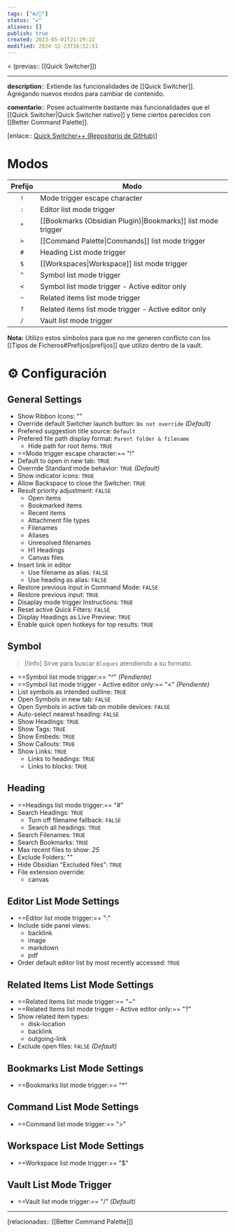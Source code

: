 ```yaml
---
tags: ["⚙️/🔌"]
status: "✔️"
aliases: []
publish: true
created: 2023-05-01T21:29:22
modified: 2024-12-23T16:52:51
---
```


< (previas:: [[Quick Switcher]])

---

**description**:: Extiende las funcionalidades de [[Quick Switcher]]. Agregando nuevos modos para cambiar de contenido.

**comentario**:: Posee actualmente bastante más funcionalidades que el [[Quick Switcher|Quick Switcher nativo]] y tiene ciertos parecidos con [[Better Command Palette]].

[enlace:: [Quick Switcher++ (Repositorio de GitHub)](https://github.com/darlal/obsidian-switcher-plus)]

# Modos

| Prefijo | Modo                                                         |
|:-------:| ------------------------------------------------------------ |
|   `!`   | Mode trigger escape character                                |
|   `:`   | Editor list mode trigger                                     |
|   `*`   | [[Bookmarks (Obsidian Plugin)\|Bookmarks]] list mode trigger |
|   `>`   | [[Command Palette\|Commands]] list mode trigger              |
|   `#`   | Heading List mode trigger                                    |
|   `$`   | [[Workspaces\|Workspace]] list mode trigger                  |
|   `^`   | Symbol list mode trigger                                     |
|   `<`   | Symbol list mode trigger - Active editor only                |
|   `~`   | Related items list mode trigger                              |
|   `?`   | Related items list mode trigger - Active editor only         |
|   `/`   | Vault list mode trigger                                      |

**Nota:** Utilizo estos símbolos para que no me generen conflicto con los [[Tipos de Ficheros#Prefijos|prefijos]] que utilizo dentro de la vault.

# ⚙ Configuración

## General Settings

- Show Ribbon Icons: ""
- Override default Switcher launch button: `Do not override` *(Default)*
- Prefered suggestion title source: `Default`
- Prefered file path display format: `Parent folder & filename`
    - Hide path for root items: `TRUE`
- ==Mode trigger escape character:== "!"
- Default to open in new tab: `TRUE`
- Overrrde Standard mode behavior: `TRUE` *(Default)*
- Show indicator icons: `TRUE`
- Allow Backspace to close the Switcher: `TRUE`
- Result priority adjustment: `FALSE`
    - Open items
    - Bookmarked items
    - Recent items
    - Attachment file types
    - Filenames
    - Aliases
    - Unresolved filenames
    - H1 Headings
    - Canvas files
- Insert link in editor
    - Use filename as alias: `FALSE`
    - Use heading as alias: `FALSE`
- Restore previous input in Command Mode: `FALSE`
- Restore previous input: `TRUE`
- Disaplay mode trigger Instructions: `TRUE`
- Reset active Quick Filters: `FALSE`
- Display Headings as Live Preview: `TRUE`
- Enable quick open hotkeys for top results: `TRUE`

## Symbol

> [!info] Sirve para buscar `Bloques` atendiendo a su formato.

- ==Symbol list mode trigger:== "^" *(Pendiente)*
- ==Symbol list mode trigger - Active editor only:== "<" *(Pendiente)*
- List symbols as intended outline: `TRUE`
- Open Symbols in new tab: `FALSE`
- Open Symbols in active tab on mobile devices: `FALSE`
- Auto-select nearest heading: `FALSE`
- Show Headings: `TRUE`
- Show Tags: `TRUE`
- Show Embeds: `TRUE`
- Show Callouts: `TRUE`
- Show Links: `TRUE`
    - Links to headings: `TRUE`
    - Links to blocks: `TRUE`

## Heading

- ==Headings list mode trigger:== "#"
- Search Headings: `TRUE`
    - Turn off filename fallback: `FALSE`
    - Search all headings: `TRUE`
- Search Filenames: `TRUE`
- Search Bookmarks: `TRUE`
- Max recent files to show: *25*
- Exclude Folders: ""
- Hide Obsidian "Excluded files": `TRUE`
- File extension override:
    - canvas

## Editor List Mode Settings

- ==Editor list mode trigger:== ":"
- Include side panel views:
    - backlink
    - image
    - markdown
    - pdf
- Order default editor list by most recently accessed: `TRUE`

## Related Items List Mode Settings

- ==Related Items list mode trigger:== "~"
- ==Related Items list mode trigger - Active editor only:== "?"
- Show related item types:
    - disk-location
    - backlink
    - outgoing-link
- Exclude open files: `FALSE` *(Default)*

## Bookmarks List Mode Settings

- ==Bookmarks list mode trigger:== "\*"

## Command List Mode Settings

- ==Command list mode trigger:== ">"

## Workspace List Mode Settings

- ==Workspace list mode trigger:== "$"

## Vault List Mode Trigger

- ==Vault list mode trigger:== "/" *(Default)*

---

[relacionadas:: [[Better Command Palette]]]
